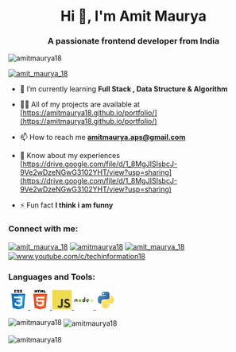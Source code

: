 <h1 align="center">Hi 👋, I'm Amit Maurya</h1>
<h3 align="center">A passionate frontend developer from India</h3>

<p align="left"> <img src="https://komarev.com/ghpvc/?username=amitmaurya18&label=Profile%20views&color=0e75b6&style=flat" alt="amitmaurya18" /> </p>

<p align="left"> <a href="https://twitter.com/amit_maurya_18" target="blank"><img src="https://img.shields.io/twitter/follow/amit_maurya_18?logo=twitter&style=for-the-badge" alt="amit_maurya_18" /></a> </p>

- 🌱 I’m currently learning **Full Stack , Data Structure & Algorithm**

- 👨‍💻 All of my projects are available at [https://amitmaurya18.github.io/portfolio/](https://amitmaurya18.github.io/portfolio/)

- 📫 How to reach me **amitmaurya.aps@gmail.com**

- 📄 Know about my experiences [https://drive.google.com/file/d/1_8MgJISIsbcJ-9Ve2wDzeNGwG3102YHT/view?usp=sharing](https://drive.google.com/file/d/1_8MgJISIsbcJ-9Ve2wDzeNGwG3102YHT/view?usp=sharing)

- ⚡ Fun fact **I think i am funny**

<h3 align="left">Connect with me:</h3>
<p align="left">
<a href="https://twitter.com/amit_maurya_18" target="blank"><img align="center" src="https://raw.githubusercontent.com/rahuldkjain/github-profile-readme-generator/master/src/images/icons/Social/twitter.svg" alt="amit_maurya_18" height="30" width="40" /></a>
<a href="https://linkedin.com/in/amitmaurya18" target="blank"><img align="center" src="https://raw.githubusercontent.com/rahuldkjain/github-profile-readme-generator/master/src/images/icons/Social/linked-in-alt.svg" alt="amitmaurya18" height="30" width="40" /></a>
<a href="https://instagram.com/amit_maurya_18" target="blank"><img align="center" src="https://raw.githubusercontent.com/rahuldkjain/github-profile-readme-generator/master/src/images/icons/Social/instagram.svg" alt="amit_maurya_18" height="30" width="40" /></a>
<a href="https://www.youtube.com/c/www.youtube.com/c/techinformation18" target="blank"><img align="center" src="https://raw.githubusercontent.com/rahuldkjain/github-profile-readme-generator/master/src/images/icons/Social/youtube.svg" alt="www.youtube.com/c/techinformation18" height="30" width="40" /></a>
</p>

<h3 align="left">Languages and Tools:</h3>
<p align="left"> <a href="https://www.w3schools.com/css/" target="_blank" rel="noreferrer"> <img src="https://raw.githubusercontent.com/devicons/devicon/master/icons/css3/css3-original-wordmark.svg" alt="css3" width="40" height="40"/> </a> <a href="https://www.w3.org/html/" target="_blank" rel="noreferrer"> <img src="https://raw.githubusercontent.com/devicons/devicon/master/icons/html5/html5-original-wordmark.svg" alt="html5" width="40" height="40"/> </a> <a href="https://developer.mozilla.org/en-US/docs/Web/JavaScript" target="_blank" rel="noreferrer"> <img src="https://raw.githubusercontent.com/devicons/devicon/master/icons/javascript/javascript-original.svg" alt="javascript" width="40" height="40"/> </a> <a href="https://nodejs.org" target="_blank" rel="noreferrer"> <img src="https://raw.githubusercontent.com/devicons/devicon/master/icons/nodejs/nodejs-original-wordmark.svg" alt="nodejs" width="40" height="40"/> </a> <a href="https://www.python.org" target="_blank" rel="noreferrer"> <img src="https://raw.githubusercontent.com/devicons/devicon/master/icons/python/python-original.svg" alt="python" width="40" height="40"/> </a> </p>

<p><img align="left" src="https://github-readme-stats.vercel.app/api/top-langs?username=amitmaurya18&show_icons=true&locale=en&layout=compact" alt="amitmaurya18" /></p>

<p>&nbsp;<img align="center" src="https://github-readme-stats.vercel.app/api?username=amitmaurya18&show_icons=true&locale=en" alt="amitmaurya18" /></p>

<p><img align="center" src="https://github-readme-streak-stats.herokuapp.com/?user=amitmaurya18&" alt="amitmaurya18" /></p>

